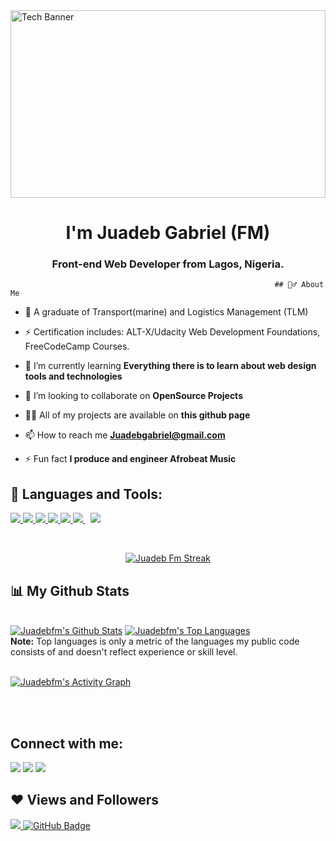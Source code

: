 <img src="https://images.unsplash.com/photo-1461749280684-dccba630e2f6?ixlib=rb-1.2.1&ixid=MnwxMjA3fDB8MHxwaG90by1wYWdlfHx8fGVufDB8fHx8&auto=format&fit=crop&w=869&q=80" height="300px" width="100%" alt="Tech Banner">
<h1 align="center">I'm Juadeb Gabriel (FM)</h1>
<h3 align="center">Front-end Web Developer from Lagos, Nigeria.</h3>


                                                               ## 🙋‍♂️ About Me

- 🔭 A graduate of Transport(marine) and Logistics Management (TLM)
- ⚡ Certification includes: ALT-X/Udacity Web Development Foundations, FreeCodeCamp Courses.
- 🌱 I’m currently learning **Everything there is to learn about web design tools and technologies**

- 👯 I’m looking to collaborate on **OpenSource Projects**

- 👨‍💻 All of my projects are available on **this github page**

- 📫 How to reach me **Juadebgabriel@gmail.com**

- ⚡ Fun fact **I produce and engineer Afrobeat Music**

## 🚀 Languages and Tools:

<p align="left"> 
    <a href="https://reactjs.org/" target="_blank"> <img src="https://img.icons8.com/color/48/000000/react-native.png"/> </a>
    <a href="https://developer.mozilla.org/en-US/docs/Web/JavaScript" target="_blank"> <img src="https://img.icons8.com/color/48/000000/javascript.png"/> </a> 
    <a href="https://www.w3.org/html/" target="_blank"> <img src="https://img.icons8.com/color/48/000000/html-5.png"/> </a> 
    <a href="https://www.w3schools.com/css/" target="_blank"> <img src="https://img.icons8.com/color/48/000000/css3.png"/> </a> 
    <a href="https://getbootstrap.com" target="_blank"> <img src="https://img.icons8.com/color/48/000000/bootstrap.png"/> </a>
    <a style="padding-right:8px;" href="https://nodejs.org" target="_blank"> <img src="https://img.icons8.com/color/48/000000/nodejs.png"/> </a> 
    <a href="https://git-scm.com/" target="_blank"> <img src="https://img.icons8.com/color/48/000000/git.png"/> </a> 
</p>

<!-- [![React Badge](https://img.shields.io/badge/-React-61DBFB?style=for-the-badge&labelColor=black&logo=react&logoColor=61DBFB)](#)  [![Javascript Badge](https://img.shields.io/badge/-Javascript-F0DB4F?style=for-the-badge&labelColor=black&logo=javascript&logoColor=F0DB4F)](#) [![Typescript Badge](https://img.shields.io/badge/-Typescript-007acc?style=for-the-badge&labelColor=black&logo=typescript&logoColor=007acc)](#) [![Nodejs Badge](https://img.shields.io/badge/-Nodejs-3C873A?style=for-the-badge&labelColor=black&logo=node.js&logoColor=3C873A)](#) [![GraphQL Badge](https://img.shields.io/badge/-GraphQl-e535ab?style=for-the-badge&labelColor=black&logo=node.js&logoColor=e535ab)](#) -->
<br/>

<p align="center">
    <a href="https://github.com/Juadebfm/github-readme-streak-stats">
        <img title="🔥 Get streak stats for your profile at git.io/streak-stats" alt="Juadeb Fm Streak" src="https://github-readme-streak-stats.herokuapp.com/?user=Juadebfm&theme=black-ice&hide_border=true&stroke=0000&background=060A0CD0"/>
    </a>
</p>

## 📊 My Github Stats

  <br/>
    <a href="https://github.com/Juadebfm/github-readme-stats"><img alt="Juadebfm's Github Stats" src="https://github-readme-stats.vercel.app/api?username=Juadebfm&show_icons=true&count_private=true&theme=react&hide_border=true&bg_color=0D1117" /></a>
  <a href="https://github.com/Juadebfm/github-readme-stats"><img alt="Juadebfm's Top Languages" src="https://github-readme-stats.vercel.app/api/top-langs/?username=Juadebfm&langs_count=8&count_private=true&layout=compact&theme=react&hide_border=true&bg_color=0D1117" /></a>
  <br/>
  <b>Note:</b> Top languages is only a metric of the languages my public code consists of and doesn't reflect experience or skill level.


<br/>
<br/>

<a href="https://github.com/Juadebfm/github-readme-activity-graph"><img alt="Juadebfm's Activity Graph" src="https://activity-graph.herokuapp.com/graph?username=Juadebfm&bg_color=0D1117&color=5BCDEC&line=5BCDEC&point=FFFFFF&hide_border=true" /></a>

<br/>
<br/>

## Connect with me:
<p align="left">

<a href = "https://www.linkedin.com/in/juadebade/"><img src="https://img.icons8.com/fluent/48/000000/linkedin.png"/></a>
<a href = "https://twitter.com/juadeb1"><img src="https://img.icons8.com/fluent/48/000000/twitter.png"/></a>
<a href = "https://www.instagram.com/juadeb/"><img src="https://img.icons8.com/fluent/48/000000/instagram-new.png"/></a>

</p>

## ❤ Views and Followers
<a href="https://github.com/Meghna-DAS/github-profile-views-counter">
    <img src="https://komarev.com/ghpvc/?username=Juadebfm">
</a>
<a href="https://github.com/Juadebfm?tab=followers"><img src="https://img.shields.io/github/followers/SubhamRaoniar28?label=Followers&style=social" alt="GitHub Badge"></a>
